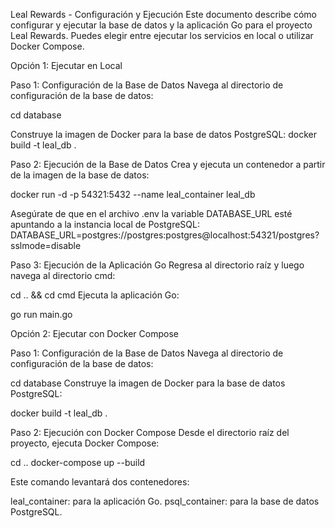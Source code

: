 Leal Rewards - Configuración y Ejecución
Este documento describe cómo configurar y ejecutar la base de datos y la aplicación Go para el proyecto Leal Rewards. Puedes elegir entre ejecutar los servicios en local o utilizar Docker Compose.

Opción 1: Ejecutar en Local

Paso 1: Configuración de la Base de Datos
Navega al directorio de configuración de la base de datos:

cd database

Construye la imagen de Docker para la base de datos PostgreSQL:
docker build -t leal_db .

Paso 2: Ejecución de la Base de Datos
Crea y ejecuta un contenedor a partir de la imagen de la base de datos:

docker run -d -p 54321:5432 --name leal_container leal_db

Asegúrate de que en el archivo .env la variable DATABASE_URL esté apuntando a la instancia local de PostgreSQL:
DATABASE_URL=postgres://postgres:postgres@localhost:54321/postgres?sslmode=disable

Paso 3: Ejecución de la Aplicación Go
Regresa al directorio raíz y luego navega al directorio cmd:

cd .. && cd cmd
Ejecuta la aplicación Go:

go run main.go


Opción 2: Ejecutar con Docker Compose

Paso 1: Configuración de la Base de Datos
Navega al directorio de configuración de la base de datos:

cd database
Construye la imagen de Docker para la base de datos PostgreSQL:

docker build -t leal_db .

Paso 2: Ejecución con Docker Compose
Desde el directorio raíz del proyecto, ejecuta Docker Compose:

cd ..
docker-compose up --build

Este comando levantará dos contenedores:

leal_container: para la aplicación Go.
psql_container: para la base de datos PostgreSQL.